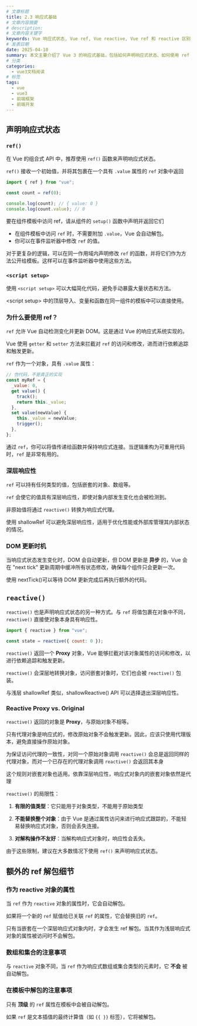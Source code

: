 ```yaml
---
# 文章标题
title: 2.3 响应式基础
# 文章内容摘要
# description:
# 文章内容关键字
keywords: Vue 响应式状态, Vue ref, Vue reactive, Vue ref 和 reactive 区别, Vue 深层响应性, Vue shallowRef, Vue shallowReactive, Vue nextTick, Vue Proxy, Vue 组合式 API
# 发表日期
date: 2025-04-10
summary: 本文主要介绍了 Vue 3 的响应式基础，包括如何声明响应式状态、如何使用 ref 和 reactive、以及如何处理深层响应性和 DOM 更新时机。
# 分类
categories:
  - vue3文档阅读
# 标签
tags:
  - vue
  - vue3
  - 前端框架
  - 前端开发
---
```


## 声明响应式状态

### `ref()`

在 Vue 的组合式 API 中，推荐使用 `ref()` 函数来声明响应式状态。

`ref()` 接收一个初始值，并将其包裹在一个具有 `.value` 属性的 `ref` 对象中返回

```js
import { ref } from "vue";

const count = ref(0);

console.log(count); // { value: 0 }
console.log(count.value); // 0
```

要在组件模板中访问 ref，请从组件的 `setup()` 函数中声明并返回它们

- 在组件模板中访问 `ref` 时，不需要附加 `.value`，Vue 会自动解包。
- 你可以在事件监听器中修改 `ref` 的值。

对于更复杂的逻辑，可以在同一作用域内声明修改 `ref` 的函数，并将它们作为方法公开给模板。这样可以在事件监听器中使用这些方法。

### `<script setup>`

使用 `<script setup>` 可以大幅简化代码，避免手动暴露大量状态和方法。

\<script setup> 中的顶层导入、变量和函数在同一组件的模板中可以直接使用。

### 为什么要使用 ref？

`ref` 允许 Vue 自动检测变化并更新 DOM。这是通过 Vue 的响应式系统实现的。

Vue 使用 `getter` 和 `setter` 方法来拦截对 `ref` 的访问和修改，进而进行依赖追踪和触发更新。

`ref` 作为一个对象，具有 `.value` 属性：

```js
// 伪代码，不是真正的实现
const myRef = {
  _value: 0,
  get value() {
    track();
    return this._value;
  },
  set value(newValue) {
    this._value = newValue;
    trigger();
  },
};
```

通过 `ref`，你可以将值传递给函数并保持响应式连接。当逻辑重构为可重用代码时，`ref` 是非常有用的。

### 深层响应性

`ref` 可以持有任何类型的值，包括嵌套的对象、数组等。

`ref` 会使它的值具有深层响应性，即使对象内部发生变化也会被检测到。

非原始值将通过 `reactive()` 转换为响应式代理。

使用 shallowRef 可以避免深层响应性，适用于优化性能或外部库管理其内部状态的情况。

### DOM 更新时机

当响应式状态发生变化时，DOM 会自动更新，但 DOM 更新是 **异步** 的，Vue 会在 "next tick" 更新周期中缓冲所有状态修改，确保每个组件只会更新一次。

使用 nextTick()可以等待 DOM 更新完成后再执行额外的代码。

## `reactive()`

`reactive()` 也是声明响应式状态的另一种方式。与 `ref` 将值包裹在对象中不同，`reactive()` 直接使对象本身具有响应性。

```js
import { reactive } from "vue";

const state = reactive({ count: 0 });
```

`reactive()` 返回一个 **Proxy** 对象，Vue 能够拦截对该对象属性的访问和修改，以进行依赖追踪和触发更新。

`reactive()` 会深层地转换对象，访问嵌套对象时，它们也会被 `reactive()` 包装。

与浅层 shallowRef 类似，shallowReactive() API 可以选择退出深层响应性。

### Reactive Proxy vs. Original

`reactive()` 返回的对象是 **Proxy**，与原始对象不相等。

只有代理对象是响应式的，修改原始对象不会触发更新。因此，应该只使用代理版本，避免直接操作原始对象。

为保证访问代理的一致性，对同一个原始对象调用 `reactive()` 会总是返回同样的代理对象，而对一个已存在的代理对象调用 `reactive()` 会返回其本身

这个规则对嵌套对象也适用。依靠深层响应性，响应式对象内的嵌套对象依然是代理

`reactive()` 的局限性：

1. **有限的值类型**：它只能用于对象类型，不能用于原始类型
2. **不能替换整个对象**：由于 Vue 是通过属性访问来进行响应式跟踪的，不能轻易替换响应式对象，否则会丢失连接。

3. **对解构操作不友好**：当解构响应式对象时，响应性会丢失。

由于这些限制，建议在大多数情况下使用 `ref()` 来声明响应式状态。

## 额外的 ref 解包细节

### 作为 reactive 对象的属性

当 `ref` 作为 `reactive` 对象的属性时，它会自动解包。

如果将一个新的 `ref` 赋值给已关联 `ref` 的属性，它会替换旧的 `ref`。

只有当嵌套在一个深层响应式对象内时，才会发生 ref 解包。当其作为浅层响应式对象的属性被访问时不会解包。

### 数组和集合的注意事项

与 `reactive` 对象不同，当 `ref` 作为响应式数组或集合类型的元素时，它 **不会** 被自动解包。

### 在模板中解包的注意事项

只有 **顶级** 的 `ref` 属性在模板中会被自动解包。

如果 `ref` 是文本插值的最终计算值（如 `{{ }}` 标签），它将被解包。
